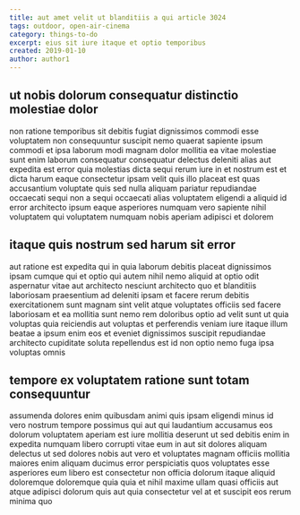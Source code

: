 ```yaml
---
title: aut amet velit ut blanditiis a qui article 3024
tags: outdoor, open-air-cinema
category: things-to-do
excerpt: eius sit iure itaque et optio temporibus
created: 2019-01-10
author: author1
---
```


## ut nobis dolorum consequatur distinctio molestiae dolor

non ratione temporibus sit debitis fugiat dignissimos commodi esse voluptatem non consequuntur suscipit nemo quaerat sapiente ipsum commodi et ipsa laborum modi magnam dolor mollitia ea vitae molestiae sunt enim laborum consequatur consequatur delectus deleniti alias aut expedita est error quia molestias dicta sequi rerum iure in et nostrum est et dicta harum eaque consectetur ipsam velit quis illo placeat est quas accusantium voluptate quis sed nulla aliquam pariatur repudiandae occaecati sequi non a sequi occaecati alias voluptatem eligendi a aliquid id error architecto ipsum eaque asperiores numquam vero sapiente nihil voluptatem qui voluptatem numquam nobis aperiam adipisci et dolorem

## itaque quis nostrum sed harum sit error

aut ratione est expedita qui in quia laborum debitis placeat dignissimos ipsam cumque qui et optio qui autem nihil nemo aliquid at optio odit aspernatur vitae aut architecto nesciunt architecto quo et blanditiis laboriosam praesentium ad deleniti ipsam et facere rerum debitis exercitationem sunt magnam sint velit atque voluptates officiis sed facere laboriosam et ea mollitia sunt nemo rem doloribus optio ad velit sunt ut quia voluptas quia reiciendis aut voluptas et perferendis veniam iure itaque illum beatae a ipsum enim eos et eveniet dignissimos suscipit repudiandae architecto cupiditate soluta repellendus est id non optio nemo fuga ipsa voluptas omnis

## tempore ex voluptatem ratione sunt totam consequuntur

assumenda dolores enim quibusdam animi quis ipsam eligendi minus id vero nostrum tempore possimus qui aut qui laudantium accusamus eos dolorum voluptatem aperiam est iure mollitia deserunt ut sed debitis enim in expedita numquam libero corrupti vitae eum in aut sit dolores aliquam delectus ut sed dolores nobis aut vero et voluptates magnam officiis mollitia maiores enim aliquam ducimus error perspiciatis quos voluptates esse asperiores eum libero est consectetur non officia dolorum itaque aliquid doloremque doloremque quia quia et nihil maxime ullam quasi officiis aut atque adipisci dolorum quis aut quia consectetur vel at et suscipit eos rerum minima quo
